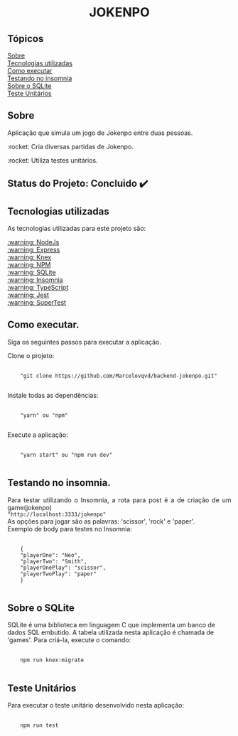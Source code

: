 <h1 align="center">JOKENPO</h1>

## Tópicos
[Sobre](#sobre)<br>
[Tecnologias utilizadas](#tecs)<br>
[Como executar](#executar)<br>
[Testando no insomnia](#insomnia)<br>
[Sobre o SQLite](#comandossql)<br>
[Teste Unitários](#testes)<br>

## Sobre
<p align="justify" name="sobre">
  Aplicação que simula um jogo de Jokenpo entre duas pessoas.
</p>

<p name="Oquefaz">:rocket: Cria diversas partidas de Jokenpo.</p>
<p name="Oquefaz">:rocket: Utiliza testes unitários.</p>

## Status do Projeto: Concluido :heavy_check_mark:

## Tecnologias utilizadas
<p align="justify" name="tecs">
  As tecnologias utilizadas para este projeto são:
</p>

<a href="https://nodejs.org/en/download/" rel="nofollow" name="tecs">
  :warning: NodeJs
</a>

<br>

<a href="https://expressjs.com/pt-br/" rel="nofollow" name="tecs">
  :warning: Express
</a>

<br>

<a href="http://knexjs.org/" rel="nofollow" name="tecs">
  :warning: Knex
</a>

<br>

<a href="https://www.npmjs.com/" rel="nofollow">
  :warning: NPM
</a>

<br>

<a href="https://www.sqlite.org/index.html" rel="nofollow">
  :warning: SQLite
</a>

<br>

<a href="https://insomnia.rest/download/" rel="nofollow">
  :warning: Insomnia
</a>

<br>

<a href="https://www.typescriptlang.org/" rel="nofollow">
  :warning: TypeScript
</a>

<br>

<a href="https://jestjs.io/" rel="nofollow">
  :warning: Jest
</a>

<br>

<a href="https://github.com/visionmedia/supertest" rel="nofollow">
  :warning: SuperTest
</a>

<br>


## Como executar.
<p align="justify" name="executar">
  Siga os seguintes passos para executar a aplicação.
</p>

<p>
  Clone o projeto:
</p>

<pre>
  <code>
    "git clone https://github.com/Marcelovqvd/backend-jokenpo.git"
  </code>
</pre>

<p>
  Instale todas as dependências:
</p>

<pre>
  <code>
    "yarn" ou "npm"
  </code>
</pre>

<p>
  Execute a aplicação:
</p>

<pre>
  <code>
    "yarn start" ou "npm run dev"
  </code>
</pre>


## Testando no insomnia.
<p align="justify" name="insomnia">
  Para testar utilizando o Insomnia, a rota para post é a de criação de um game(jokenpo)
<br>
  <code>"http://localhost:3333/jokenpo"</code> 

<br>
  As opções para jogar são as palavras: 'scissor', 'rock' e 'paper'.
<br>
  Exemplo de body para testes no Insomnia:
</p>

<pre>
  <code>
    {
	"playerOne": "Neo",
	"playerTwo": "Smith",
	"playerOnePlay": "scissor",
	"playerTwoPlay": "paper"
    }
  </code>
</pre>

## Sobre o SQLite
<p name="comandossql">
SQLite é uma biblioteca em linguagem C que implementa um banco de dados SQL embutido.
  A tabela utilizada nesta aplicação é chamada de 'games'. Para criá-la, execute o comando:
</p>

<pre>
  <code>
    npm run knex:migrate
  </code>
</pre>


## Teste Unitários
<p align="justify" name="sobre">
  Para executar o teste unitário  desenvolvido nesta aplicação:
</p>

<pre>
  <code>
    npm run test
  </code>
</pre>